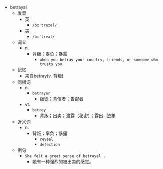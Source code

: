 - betrayal
  - 发音
    - 英
      - `/bɪ'treɪəl/`
    - 美
      - `/bɪ'treəl/`
  - 词义
    - n.
      - 背叛；辜负；暴露
        - `when you betray your country, friends, or someone who trusts you`
  - 记忆
    - 来自betray(v. 背叛)
  - 同根词
    - n.
      - `betrayer`
        - 叛徒；背信者；告密者
    - vt.
      - `betray`
        - 背叛；出卖；泄露（秘密）；露出…迹象
  - 近义词
    - n.
      - 背叛；辜负；暴露
        - `reveal`
        - `defection`
  - 例句
    - `She felt a great sense of betrayal .`
      - 她有一种强烈的被出卖的感觉。

